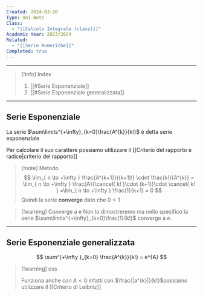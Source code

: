 ```yaml
---
Created: 2024-03-20
Type: Uni Note
Class:
  - "[[Calcolo Integrale (class)]]"
Academic Year: 2023/2024
Related:
  - "[[Serie Numeriche]]"
Completed: true
---
```

---

>[!info] Index
>1. [[#Serie Esponenziale]]
>2. [[#Serie Esponenziale generalizzata]]

---
## Serie Esponenziale

La serie $\sum\limits^{+\infty}_{k=0}\frac{A^{k}}{k!}$ è detta serie esponenziale

Per calcolare il suo carattere possiamo utilizzare il [[Criterio del rapporto e radice|criterio del rapporto]]

>[!note] Metodo
>$$
>\lim_{ n \to +\infty } \frac{A^{k+1}}{(k+1)!} \cdot \frac{k!}{A^{k}} = \lim_{ n \to +\infty } \frac{A}{\cancel{ k! }\cdot (k+1)}\cdot \cancel{ k! } =\lim_{ n \to +\infty } \frac{1}{k+1} = 0
>$$
>Quindi la serie **converge** dato che $0<1$

>[!warning] Converge a e
>Non lo dimostreremo ma nello specifico la serie $\sum\limits^{+\infty}_{k=0}\frac{1}{k!}$ converge a $e$. 

---
## Serie Esponenziale generalizzata

$$
\sum^{+\infty }_{k=0} \frac{A^{k}}{k!} = e^{A}
$$

 >[!warning] oss
 >
>Funziona anche con $A<0$ infatti con $\frac{|a^{k}|}{k!}$​ possiamo utilizzare il [[Criterio di Leibniz]]
